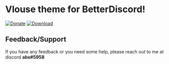 # Vlouse theme for BetterDiscord! 

[![Donate][paypal-logo]][paypal-url] [![Download][download-logo]][download-url]

## Feedback/Support

If you have any feedback or you need some help, please reach out to me at discord **abs#5958**

[paypal-logo]: https://img.shields.io/static/v1?label=PayPal&message=Donate&style=flat-square&logo=paypal&color=blue
[paypal-url]: https://www.paypal.com/paypalme/reklama1

[download-logo]: https://img.shields.io/static/v1?label=Download&message=Theme&style=flat-square&color=red
[download-url]: https://cdn.discordapp.com/attachments/1058053942459760680/1117561432196775946/vlouse.theme.css
